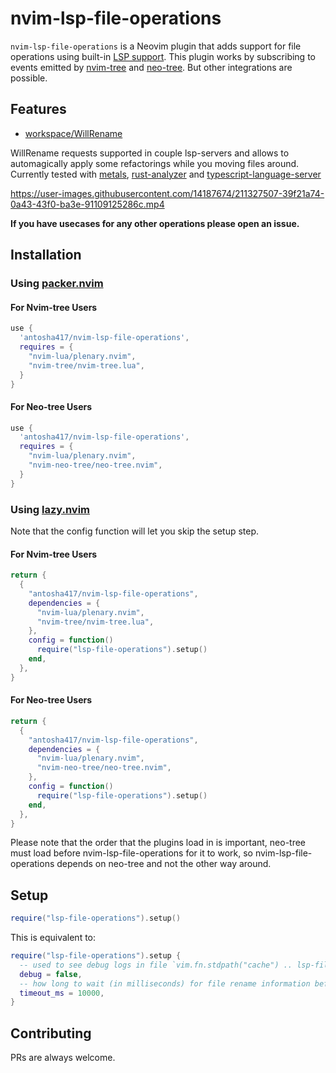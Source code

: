 # nvim-lsp-file-operations

`nvim-lsp-file-operations` is a Neovim plugin that adds support for file operations using built-in [LSP
support](https://neovim.io/doc/user/lsp.html).
This plugin works by subscribing to events emitted by [nvim-tree](https://github.com/nvim-tree/nvim-tree.lua)
and [neo-tree](https://github.com/nvim-neo-tree/neo-tree.nvim). But other integrations are possible.


## Features
* [workspace/WillRename](https://microsoft.github.io/language-server-protocol/specifications/lsp/3.17/specification/#workspace_willRenameFiles)

WillRename requests supported in couple lsp-servers and allows to automagically apply some refactorings while you moving files around. Currently tested with [metals](https://scalameta.org/metals/), [rust-analyzer](https://rust-analyzer.github.io/) and [typescript-language-server](https://github.com/typescript-language-server/typescript-language-server)


https://user-images.githubusercontent.com/14187674/211327507-39f21a74-0a43-43f0-ba3e-91109125286c.mp4


**If you have usecases for any other operations please open an issue.**

## Installation
### Using [packer.nvim](https://github.com/wbthomason/packer.nvim)

#### For Nvim-tree Users
```lua
use {
  'antosha417/nvim-lsp-file-operations',
  requires = {
    "nvim-lua/plenary.nvim",
    "nvim-tree/nvim-tree.lua",
  }
}
```

#### For Neo-tree Users
```lua
use {
  'antosha417/nvim-lsp-file-operations',
  requires = {
    "nvim-lua/plenary.nvim",
    "nvim-neo-tree/neo-tree.nvim",
  }
}
```

### Using [lazy.nvim](https://github.com/folke/lazy.nvim) 
Note that the config function will let you skip the setup step.

#### For Nvim-tree Users
```lua
return {
  {
    "antosha417/nvim-lsp-file-operations",
    dependencies = {
      "nvim-lua/plenary.nvim",
      "nvim-tree/nvim-tree.lua",
    },
    config = function()
      require("lsp-file-operations").setup()
    end,
  },
}
```

#### For Neo-tree Users
```lua
return {
  {
    "antosha417/nvim-lsp-file-operations",
    dependencies = {
      "nvim-lua/plenary.nvim",
      "nvim-neo-tree/neo-tree.nvim",
    },
    config = function()
      require("lsp-file-operations").setup()
    end,
  },
}
```

Please note that the order that the plugins load in is important, neo-tree must load before
nvim-lsp-file-operations for it to work, so nvim-lsp-file-operations depends on neo-tree and not the other way
around.

## Setup
```lua
require("lsp-file-operations").setup()
```
This is equivalent to:
```lua
require("lsp-file-operations").setup {
  -- used to see debug logs in file `vim.fn.stdpath("cache") .. lsp-file-operations.log`
  debug = false,
  -- how long to wait (in milliseconds) for file rename information before cancelling
  timeout_ms = 10000,
}
```

## Contributing
PRs are always welcome.


<!-- vim: set ft=markdown: -->